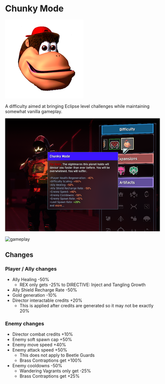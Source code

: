 # Chunky Mode
![chunky](https://github.com/HDeDeDe/ChunkyMode/blob/main/Resources/icon.png?raw=true)

A difficulty aimed at bringing Eclipse level challenges while maintaining somewhat vanilla gameplay.

![difficulty](https://github.com/HDeDeDe/ChunkyMode/blob/main/Resources/Screenshot%202024-09-20%20003117.png?raw=true)

![gameplay](https://github.com/HDeDeDe/ChunkyMode/blob/main/Resources/Risk%20of%20Rain%202%20-%202024-08-05%2012-24-11%20AM.gif?raw=true)

## Changes
### Player / Ally changes

- Ally Healing -50%
  - REX only gets -25% to DIRECTIVE: Inject and Tangling Growth
- Ally Shield Recharge Rate -50%
- Gold generation -10%
- Director interactable credits +20%
  - This is applied after credits are generated so it may not be exactly 20%
### Enemy changes

- Director combat credits +10%
- Enemy soft spawn cap +50%
- Enemy move speed +40%
- Enemy attack speed +50%
  - This does not apply to Beetle Guards 
  - Brass Contraptions get +100%
- Enemy cooldowns -50%
  - Wandering Vagrants only get -25%
  - Brass Contraptions get +25%